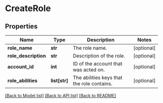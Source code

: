 # CreateRole

## Properties
Name | Type | Description | Notes
------------ | ------------- | ------------- | -------------
**role_name** | **str** | The role name. | [optional] 
**role_description** | **str** | Description of the role. | [optional] 
**account_id** | **int** | ID of the account that was acted on. | [optional] 
**role_abilities** | **list[str]** | The abilities keys that the role contains. | [optional] 

[[Back to Model list]](../README.md#documentation-for-models) [[Back to API list]](../README.md#documentation-for-api-endpoints) [[Back to README]](../README.md)

